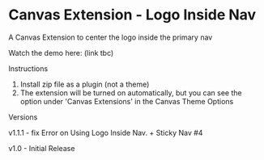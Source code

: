 Canvas Extension - Logo Inside Nav
==================================

A Canvas Extension to center the logo inside the primary nav


Watch the demo here: (link tbc)

Instructions

1. Install zip file as a plugin (not a theme)
2. The extension will be turned on automatically, but you can see the option under 'Canvas Extensions' in the Canvas Theme Options

Versions

v1.1.1 - fix Error on Using Logo Inside Nav. + Sticky Nav #4

v1.0 - Initial Release
